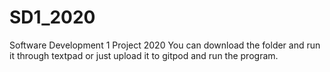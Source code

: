 # SD1_2020
Software Development 1 Project 2020
You can download the folder and run it through textpad or just upload it to gitpod and run the program.

